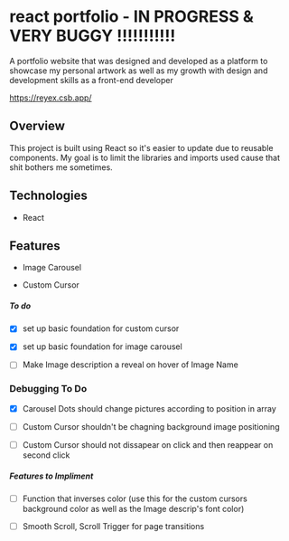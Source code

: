 # react portfolio - IN PROGRESS & VERY BUGGY !!!!!!!!!!! #
A portfolio website that was designed and developed as a platform to showcase my personal artwork as well as my growth with design and development skills as a front-end developer

https://reyex.csb.app/

## Overview 

This project is built using React so it's easier to update due to reusable components. 
My goal is to limit the libraries and imports used cause that shit bothers me sometimes. 

## Technologies  

* React

## Features  

* Image Carousel 

* Custom Cursor

##### To do 

- [x] set up basic foundation for custom cursor
- [x] set up basic foundation for image carousel 

- [ ] Make Image description a reveal on hover of Image Name 


### Debugging To Do 
- [x] Carousel Dots should change pictures according to position in array 
- [ ] Custom Cursor shouldn't be chagning background image positioning 
- [ ] Custom Cursor should not dissapear on click and then reappear on second click 


##### Features to Impliment 

- [ ] Function that inverses color (use this for the custom cursors background color as well as the Image descrip's font color)
- [ ] Smooth Scroll, Scroll Trigger for page transitions 



